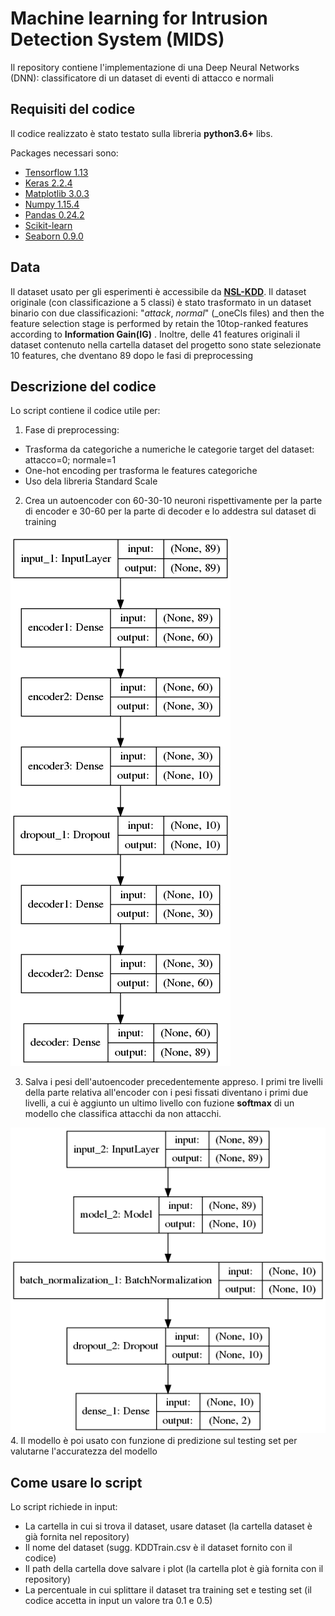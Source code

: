 # Machine learning for Intrusion Detection System (MIDS)

Il repository contiene l'implementazione di una Deep Neural Networks (DNN): classificatore di un dataset di eventi di attacco e normali  

## Requisiti del codice

Il codice realizzato è stato testato sulla libreria **python3.6+** libs.

Packages necessari sono:
* [Tensorflow 1.13](https://www.tensorflow.org/) 
* [Keras 2.2.4](https://github.com/keras-team/keras) 
* [Matplotlib 3.0.3](https://matplotlib.org/)
* [Numpy 1.15.4](https://www.numpy.org/)
* [Pandas 0.24.2](https://pandas.pydata.org/)
* [Scikit-learn](https://scikit-learn.org/stable/)
* [Seaborn 0.9.0](https://seaborn.pydata.org/)

## Data
Il dataset usato per gli esperimenti è accessibile da [__NSL-KDD__](https://www.unb.ca/cic/datasets/nsl.html). 
Il dataset originale (con classificazione a 5 classi) è stato trasformato in un dataset binario con due classificazioni: "_attack_, _normal_" (_oneCls files) and then the  feature  selection  stage  is  performed  by  retain  the  10top-ranked  features  according  to  __Information  Gain(IG)__ .
Inoltre, delle 41 features originali il dataset contenuto nella cartella dataset del progetto sono state selezionate 10 features, che dventano 89 dopo le fasi di preprocessing

## Descrizione del codice
Lo script contiene il codice utile per:
1. Fase di preprocessing: 
  * Trasforma da categoriche a numeriche le categorie target del dataset: attacco=0; normale=1
  * One-hot encoding per trasforma le features categoriche 
  * Uso dela libreria Standard Scale
2. Crea un autoencoder con 60-30-10 neuroni rispettivamente per la parte di encoder e 30-60 per la parte di decoder e lo addestra sul dataset di training

![Layers autoencoder model](https://github.com/giusy123/MIDS/blob/master/autoencoder.png)

3. Salva i pesi dell'autoencoder precedentemente appreso. I primi tre livelli della parte relativa all'encoder con i pesi fissati diventano i  primi due livelli, a cui è aggiunto un ultimo livello con fuzione __softmax__ di un modello che classifica attacchi da non attacchi.

![Layers classification model](https://github.com/giusy123/MIDS/blob/master/classifier.png)
4. Il modello è poi usato con funzione di predizione sul testing set per valutarne l'accuratezza del modello

## Come usare lo script
Lo script richiede in input:

* La cartella in cui si trova il dataset, usare dataset (la cartella dataset è già fornita nel repository)
* Il nome del dataset (sugg. KDDTrain.csv è il dataset fornito con il codice)
* Il path della cartella dove salvare i plot (la cartella plot è già fornita con il repository)
* La percentuale in cui splittare il dataset tra training set e testing set (il codice accetta in input un valore tra 0.1 e 0.5)


